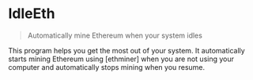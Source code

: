 # IdleEth

> Automatically mine Ethereum when your system idles

This program helps you get the most out of your system.  It automatically starts mining Ethereum using [ethminer] when you are not using your computer and automatically stops mining when you resume.
